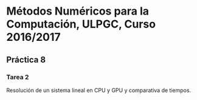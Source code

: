 # Métodos Numéricos para la Computación, ULPGC, Curso 2016/2017
## Práctica 8
### Tarea 2
Resolución de un sistema lineal en CPU y GPU y comparativa de tiempos.
